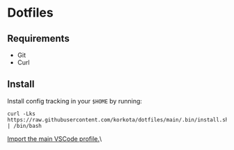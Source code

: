 # Dotfiles

## Requirements

- Git
- Curl

## Install

Install config tracking in your `$HOME` by running:

```shell
curl -Lks https://raw.githubusercontent.com/korkota/dotfiles/main/.bin/install.sh | /bin/bash
```

[Import the main VSCode profile.](https://vscode.dev/profile/github/eae87326b159b9f4434060bc7e533134)\
